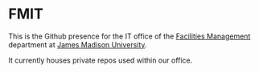 # FMIT

This is the Github presence for the IT office of the [Facilities Management](https://www.jmu.edu/facmgt) department at [James Madison University](https://www.jmu.edu).

It currently houses private repos used within our office.




<!--
**jmu-fmit/jmu-fmit** is a ✨ _special_ ✨ repository because its `README.md` (this file) appears on your GitHub profile.
-->
